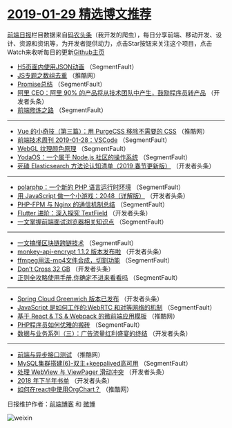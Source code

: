 # [2019-01-29 精选博文推荐](https://toutiao.qdkfweb.cn/date/2019/01/29)

[前端日报](https://qdkfweb.cn/c/news)栏目数据来自[码农头条](https://toutiao.qdkfweb.cn/)（我开发的爬虫），每日分享前端、移动开发、设计、资源和资讯等，为开发者提供动力，点击Star按钮来关注这个项目，点击Watch来收听每日的更新[Github主页](https://github.com/kujian/frontendDaily)
* [H5页面内使用JSON动画](https://toutiao.qdkfweb.cn/99513.html) （SegmentFault）
* [JS专题之数组去重](https://toutiao.qdkfweb.cn/99539.html) （推酷网）
* [Promise总结](https://toutiao.qdkfweb.cn/99516.html) （SegmentFault）
* [阿里 CEO：阿里 90% 的产品将从技术团队中产生，鼓励程序员转产品](https://toutiao.qdkfweb.cn/99517.html) （开发者头条）
* [前端修炼之路](https://toutiao.qdkfweb.cn/99508.html) （SegmentFault）

***
* [Vue 的小奇技（第三篇）：用 PurgeCSS 移除不需要的 CSS](https://toutiao.qdkfweb.cn/99541.html) （推酷网）
* [前端技术周刊 2019-01-28：VSCode](https://toutiao.qdkfweb.cn/99510.html) （SegmentFault）
* [WebGL 纹理颜色原理](https://toutiao.qdkfweb.cn/99511.html) （SegmentFault）
* [YodaOS：一个属于 Node.js 社区的操作系统](https://toutiao.qdkfweb.cn/99504.html) （SegmentFault）
* [死磕 Elasticsearch 方法论认知清单（2019 春节更新版）](https://toutiao.qdkfweb.cn/99519.html) （开发者头条）

***
* [polarphp：一个新的 PHP 语言运行时环境](https://toutiao.qdkfweb.cn/99512.html) （SegmentFault）
* [用 JavaScript 做一个小游戏：2048（详解版）](https://toutiao.qdkfweb.cn/99523.html) （开发者头条）
* [PHP-FPM 与 Nginx 的通信机制总结](https://toutiao.qdkfweb.cn/99502.html) （SegmentFault）
* [Flutter 进阶：深入探究 TextField](https://toutiao.qdkfweb.cn/99524.html) （开发者头条）
* [一文掌握前端面试浏览器相关知识点](https://toutiao.qdkfweb.cn/99503.html) （SegmentFault）

***
* [一文搞懂区块链跨链技术](https://toutiao.qdkfweb.cn/99514.html) （SegmentFault）
* [monkey-api-encrypt 1.1.2 版本发布啦](https://toutiao.qdkfweb.cn/99525.html) （开发者头条）
* [ffmpeg用法-mp4文件合成，切割功能](https://toutiao.qdkfweb.cn/99515.html) （SegmentFault）
* [Don’t Cross 32 GB](https://toutiao.qdkfweb.cn/99526.html) （开发者头条）
* [正则全攻略使用手册,你确定不进来看看吗](https://toutiao.qdkfweb.cn/99505.html) （SegmentFault）

***
* [Spring Cloud Greenwich 版本已发布](https://toutiao.qdkfweb.cn/99527.html) （开发者头条）
* [JavaScript 是如何工作的:WebRTC 和对等网络的机制](https://toutiao.qdkfweb.cn/99506.html) （SegmentFault）
* [基于 React &amp; TS &amp; Webpack 的微前端应用模板](https://toutiao.qdkfweb.cn/99538.html) （推酷网）
* [PHP程序员如何优雅的搬砖](https://toutiao.qdkfweb.cn/99507.html) （SegmentFault）
* [数据与业务系列（三）：广告流量红利盛宴的终结](https://toutiao.qdkfweb.cn/99518.html) （开发者头条）

***
* [前端与异步接口测试](https://toutiao.qdkfweb.cn/99540.html) （推酷网）
* [MySQL集群搭建(6)-双主+keepalived高可用](https://toutiao.qdkfweb.cn/99509.html) （SegmentFault）
* [处理 WebView 与 ViewPager 滑动冲突](https://toutiao.qdkfweb.cn/99520.html) （开发者头条）
* [2018 年下半年书单](https://toutiao.qdkfweb.cn/99521.html) （开发者头条）
* [如何在react中使用OrgChart？](https://toutiao.qdkfweb.cn/99542.html) （推酷网）

日报维护作者：[前端博客](https://qdkfweb.cn/) 和 [微博](https://qdkfweb.cn/go/weibo)

![weixin](https://user-images.githubusercontent.com/3055447/38468989-651132ac-3b80-11e8-8e6b-15122322a9d7.png)